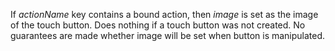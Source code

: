If _actionName_ key contains a bound action, then _image_ is set as the image of the touch button. Does nothing if a touch button was not created. No guarantees are made whether image will be set when button is manipulated.